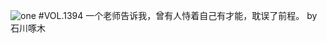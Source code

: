 ![one](http://image.wufazhuce.com/FqbLgwaHNihc9ooNV7FVLPjYUpAo)
#VOL.1394
一个老师告诉我，曾有人恃着自己有才能，耽误了前程。 by 石川啄木